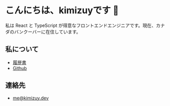 # こんにちは、kimizuyです 👋

私は React と TypeScript が得意なフロントエンドエンジニアです。現在、カナダのバンクーバーに在住しています。

## 私について

- [履歴書](/resume)
- [Github](https://github.com/kimizuy)

## 連絡先

- [me@kimizuy.dev](mailto:me@kimizuy.dev)
